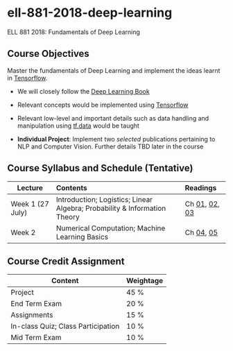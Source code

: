 # ell-881-2018-deep-learning
ELL 881 2018: Fundamentals of Deep Learning

## Course Objectives
Master the fundamentals of Deep Learning and implement the ideas learnt in [Tensorflow](https://www.tensorflow.org).

* We will closely follow the [Deep Learning Book](http://www.deeplearningbook.org/)

* Relevant concepts would be implemented using [Tensorflow](https://www.tensorflow.org)

* Relevant low-level and important details such as data handling and manipulation using [tf.data](https://www.tensorflow.org/guide/datasets) would be taught

* **Individual Project**: Implement two *selected* publications pertaining to NLP and Computer Vision. Further details TBD later in the course

## Course Syllabus and Schedule (Tentative)

| Lecture         | Contents                                                                   | Readings|
| --------------- |:-------------------------------------------------------------------------- |:--------|
| Week 1 (27 July)| Introduction; Logistics; Linear Algebra; Probability & Information Theory  | Ch [01](http://www.deeplearningbook.org/contents/intro.html), [02](http://www.deeplearningbook.org/contents/linear_algebra.html), [03](http://www.deeplearningbook.org/contents/prob.html)|
| Week 2          | Numerical Computation; Machine Learning Basics | Ch [04](http://www.deeplearningbook.org/contents/numerical.html), [05](http://www.deeplearningbook.org/contents/ml.html)|

## Course Credit Assignment

| Content                           | Weightage |
|-----------------------------------|-----------|
| Project                           | 45 %      |
| End Term Exam                     | 20 %      |
| Assignments                       | 15 %      |
| In-class Quiz; Class Participation| 10 %      |
| Mid Term Exam                     | 10 %      |   
